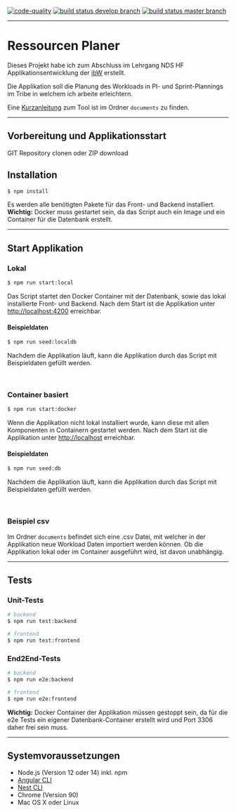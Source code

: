 <a href="https://sonarcloud.io/dashboard?id=s3b1R_Diplomarbeit-NDS" target="_blank"><img src="https://sonarcloud.io/api/project_badges/measure?project=s3b1R_Diplomarbeit-NDS&metric=alert_status" alt="code-quality" /></a>
<a href="https://github.com/s3b1R/Diplomarbeit-NDS/actions/workflows/onBuildDevelop.yml" target="_blank"><img src="https://github.com/s3b1R/Diplomarbeit-NDS/actions/workflows/onBuildDevelop.yml/badge.svg" alt="build status develop branch" /></a>
<a href="https://github.com/s3b1R/Diplomarbeit-NDS/actions/workflows/onBuildMaster.yml" target="_blank"><img src="https://github.com/s3b1R/Diplomarbeit-NDS/actions/workflows/onBuildMaster.yml/badge.svg" alt="build status master branch" /></a>

---

# Ressourcen Planer

Dieses Projekt habe ich zum Abschluss im Lehrgang NDS HF Applikationsentwicklung der [ibW](https://www.ibw.ch/) erstellt.

Die Applikation soll die Planung des Workloads in PI- und Sprint-Plannings im Tribe in welchem ich arbeite erleichtern.

Eine [Kurzanleitung](documents/Kurzanleitung.pdf) zum Tool ist im Ordner `documents` zu finden.

--- 

## Vorbereitung und Applikationsstart
GIT Repository clonen oder ZIP download


## Installation
```bash
$ npm install
```
Es werden alle benötigten Pakete für das Front- und Backend installiert.  
**Wichtig:** Docker muss gestartet sein, da das Script auch ein Image und ein Container für die Datenbank erstellt.

---

## Start Applikation
### Lokal
```bash
$ npm run start:local
```
Das Script startet den Docker Container mit der Datenbank, sowie das lokal installierte Front- und Backend.
Nach dem Start ist die Applikation unter [http://localhost:4200](http://localhost:4200) erreichbar.
#### Beispieldaten
```bash
$ npm run seed:localdb
```
Nachdem die Applikation läuft, kann die Applikation durch das Script mit Beispieldaten gefüllt werden.

<br>

### Container basiert
```bash
$ npm run start:docker
```
Wenn die Applikation nicht lokal installiert wurde, kann diese mit allen Komponenten in Containern gestartet werden.
Nach dem Start ist die Applikation unter [http://localhost](http://localhost) erreichbar.

#### Beispieldaten
```bash
$ npm run seed:db
```
Nachdem die Applikation läuft, kann die Applikation durch das Script mit Beispieldaten gefüllt werden.

<br>

### Beispiel csv
Im Ordner `documents` befindet sich eine .csv Datei, mit welcher in der Applikation neue Workload Daten importiert werden können.
Ob die Applikation lokal oder im Container ausgeführt wird, ist davon unabhängig.

---


## Tests

### Unit-Tests
```bash
# backend
$ npm run test:backend

# frontend
$ npm run test:frontend
```

### End2End-Tests
```bash
# backend
$ npm run e2e:backend

# frontend
$ npm run e2e:frontend
```
**Wichtig:** Docker Container der Applikation müssen gestoppt sein, da für die e2e Tests ein eigener Datenbank-Container erstellt wird und Port 3306 daher frei sein muss. 

--- 

## Systemvoraussetzungen
- Node.js (Version 12 oder 14) inkl. npm
- [Angular CLI](https://www.npmjs.com/package/@angular/cli)
- [Nest CLI](https://www.npmjs.com/package/@nestjs/cli)
- Chrome (Version 90)
- Mac OS X oder Linux
